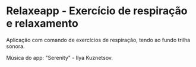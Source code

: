 # Relaxeapp - Exercício de respiração e relaxamento

Aplicação com comando de exercícios de respiração, tendo ao fundo trilha sonora.

Música do app: "Serenity" - Ilya Kuznetsov.
